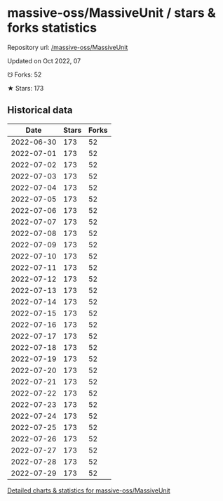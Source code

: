 # massive-oss/MassiveUnit / stars & forks statistics

Repository url: [/massive-oss/MassiveUnit](https://github.com/massive-oss/MassiveUnit)

Updated on Oct 2022, 07

☋ Forks: 52

★ Stars: 173

## Historical data
| Date | Stars | Forks |
|------|-------|-------|
| 2022-06-30 | 173 | 52 | 
| 2022-07-01 | 173 | 52 | 
| 2022-07-02 | 173 | 52 | 
| 2022-07-03 | 173 | 52 | 
| 2022-07-04 | 173 | 52 | 
| 2022-07-05 | 173 | 52 | 
| 2022-07-06 | 173 | 52 | 
| 2022-07-07 | 173 | 52 | 
| 2022-07-08 | 173 | 52 | 
| 2022-07-09 | 173 | 52 | 
| 2022-07-10 | 173 | 52 | 
| 2022-07-11 | 173 | 52 | 
| 2022-07-12 | 173 | 52 | 
| 2022-07-13 | 173 | 52 | 
| 2022-07-14 | 173 | 52 | 
| 2022-07-15 | 173 | 52 | 
| 2022-07-16 | 173 | 52 | 
| 2022-07-17 | 173 | 52 | 
| 2022-07-18 | 173 | 52 | 
| 2022-07-19 | 173 | 52 | 
| 2022-07-20 | 173 | 52 | 
| 2022-07-21 | 173 | 52 | 
| 2022-07-22 | 173 | 52 | 
| 2022-07-23 | 173 | 52 | 
| 2022-07-24 | 173 | 52 | 
| 2022-07-25 | 173 | 52 | 
| 2022-07-26 | 173 | 52 | 
| 2022-07-27 | 173 | 52 | 
| 2022-07-28 | 173 | 52 | 
| 2022-07-29 | 173 | 52 | 


[Detailed charts & statistics for massive-oss/MassiveUnit](https://reviewgithub.com/rep/massive-oss/MassiveUnit)
